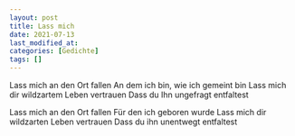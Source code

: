 ```yaml
---
layout: post
title: Lass mich
date: 2021-07-13
last_modified_at:
categories: [Gedichte]
tags: []
---
```


Lass mich an den Ort fallen
An dem ich bin, wie ich gemeint bin
Lass mich dir wildzartem Leben vertrauen
Dass du Ihn ungefragt entfaltest

Lass mich an den Ort fallen
Für den ich geboren wurde
Lass mich dir wildzarten Leben vertrauen
Dass du ihn unentwegt entfaltest